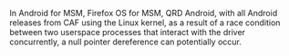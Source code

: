 In Android for MSM, Firefox OS for MSM, QRD Android, with all Android releases from CAF using the Linux kernel, as a result of a race condition between two userspace processes that interact with the driver concurrently, a null pointer dereference can potentially occur.